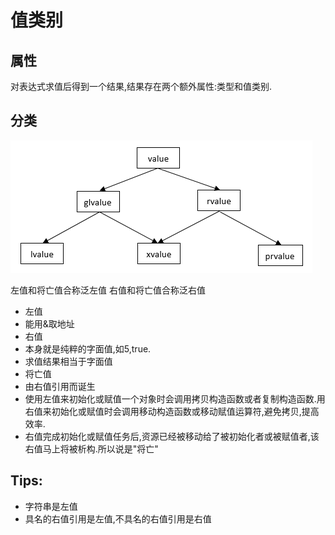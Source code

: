 
# 值类别
## 属性
对表达式求值后得到一个结果,结果存在两个额外属性:类型和值类别.
## 分类
![值类别的概念](/assets/cpp-value-category-tree.png)

左值和将亡值合称泛左值
右值和将亡值合称泛右值
* 左值 
 * 能用&取地址
* 右值 
 * 本身就是纯粹的字面值,如5,true.
 * 求值结果相当于字面值
* 将亡值
 * 由右值引用而诞生
 * 使用左值来初始化或赋值一个对象时会调用拷贝构造函数或者复制构造函数.用右值来初始化或赋值时会调用移动构造函数或移动赋值运算符,避免拷贝,提高效率.
 * 右值完成初始化或赋值任务后,资源已经被移动给了被初始化者或被赋值者,该右值马上将被析构.所以说是"将亡"

## Tips:
* 字符串是左值
* 具名的右值引用是左值,不具名的右值引用是右值

